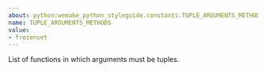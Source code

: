 ```yaml
---
about: python:wemake_python_styleguide.constants.TUPLE_ARGUMENTS_METHODS
name: TUPLE_ARGUMENTS_METHODS
value:
- frozenset
---
```


List of functions in which arguments must be tuples.